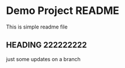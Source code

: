 # Demo Project README

This is simple readme file

## HEADING 222222222

just some updates on a branch

